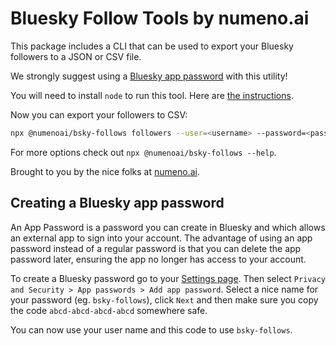 # Bluesky Follow Tools by numeno.ai

This package includes a CLI that can be used to export your Bluesky followers to a JSON or CSV file.

We strongly suggest using a [Bluesky app password](#creating-a-bluesky-app-password) with this utility!

You will need to install `node` to run this tool. Here are [the instructions](https://nodejs.org/en/download/package-manager).

Now you can export your followers to CSV:

```sh
npx @numenoai/bsky-follows followers --user=<username> --password=<password> --output=followers.csv --format=csv
```

For more options check out `npx @numenoai/bsky-follows --help`.

Brought to you by the nice folks at [numeno.ai](https://numeno.ai).

## Creating a Bluesky app password

An App Password is a password you can create in Bluesky and which allows an external app to sign into your account. The advantage of using an app password instead of a regular password is that you can delete the app password later, ensuring the app no longer has access to your account.

To create a Bluesky password go to your [Settings page](https://bsky.app/settings). Then select `Privacy and Security > App passwords > Add app password`. Select a nice name for your password (eg. `bsky-follows`), click `Next` and then make sure you copy the code `abcd-abcd-abcd-abcd` somewhere safe.

You can now use your user name and this code to use `bsky-follows`.
